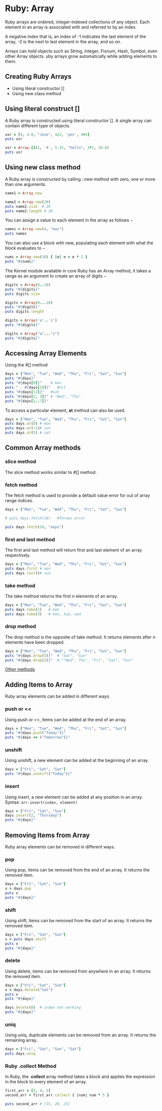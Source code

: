 # Ruby: Array

Ruby arrays are ordered, integer-indexed collections of any object. Each element in an array is associated with and referred to by an index.

A negative index that is, an index of -1 indicates the last element of the array, -2 is the next to last element in the array, and so on.

Arrays can hold objects such as String, Integer, Fixnum, Hash, Symbol, even other Array objects. uby arrays grow automatically while adding elements to them.

## Creating Ruby Arrays
- Using literal constructor []
- Using new class method

## Using literal construct []
A Ruby array is constructed using literal constructor []. A single array can contain different type of objects.
```ruby
usr = [4, 4.0, "Jose", 4/2, 'yes', 4+5]
puts usr

usr = Array.[](1, '4', 5.25, "hello", 3*2, 10-6)
puts usr
```


## Using new class method
A Ruby array is constructed by calling ::new method with zero, one or more than one arguments.
```ruby
name1 = Array.new

name2 = Array.new(20)
puts name2.size  # 20
puts name2.length # 20
```
You can assign a value to each element in the array as follows −
```ruby
names = Array.new(4, "mac")
puts names
```
You can also use a block with new, populating each element with what the block evaluates to −
```ruby
nums = Array.new(10) { |e| e = e * 2 }
puts "#{nums}"
```

The Kernel module available in core Ruby has an Array method, it takes a range as an argument to create an array of digits −
```ruby
digits = Array(0..10)
puts "#{digits}"
puts digits.size

digits = Array(0...10)
puts "#{digits}"
puts digits.length

digits = Array('a'..'z')
puts "#{digits}"

digits = Array("a"..."z")
puts "#{digits}"
```

## Accessing Array Elements
Using the #[] method
```ruby
days = ["Mon", "Tue", "Wed", "Thu", "Fri", "Sat", "Sun"]
puts "#{days}"
puts "#{days[0]}"    # mon
puts " - #{days[10]}"   #nil
puts "#{days[-2]}"   #sat
puts "#{days[2, 3]}" # "Wed", "Thu"
puts "#{days[1..7]}"
```
To access a particular element, **at** method can also be used.
```ruby
days = ["Mon", "Tue", "Wed", "Thu", "Fri", "Sat", "Sun"]   
puts days.at(0) # mon
puts days.at(-1)# sun
puts days.at(5) # sat
```

## Common Array methods

### slice method
The slice method works similar to #[] method.

### fetch method
The fetch method is used to provide a default value error for out of array range indices.
```ruby
days = ["Mon", "Tue", "Wed", "Thu", "Fri", "Sat", "Sun"]

# puts days.fetch(10)   #Throws error

puts days.fetch(10, "oops")
```

### first and last method
The first and last method will return first and last element of an array respectively.
```ruby
days = ["Mon", "Tue", "Wed", "Thu", "Fri", "Sat", "Sun"]   
puts days.first # mon
puts days.last()# sun
```

### take method
The take method returns the first n elements of an array.
```ruby
days = ["Mon", "Tue", "Wed", "Thu", "Fri", "Sat", "Sun"]   
puts days.take(1)   # mon
puts days.take(3)   # mon, tue, wed
```

### drop method
The drop method is the opposite of take method. It returns elements after n elements have been dropped.
```ruby
days = ["Mon", "Tue", "Wed", "Thu", "Fri", "Sat", "Sun"]   
puts "#{days.drop(5)}"  # "Sat", "Sun"
puts "#{days.drop(2)}"  # ""Wed", Thu", "Fri", "Sat", "Sun"    
```
[Other methods](https://www.tutorialspoint.com/ruby/ruby_arrays.htm)

## Adding Items to Array
Ruby array elements can be added in different ways.

### push or <<
Using push or <<, items can be added at the end of an array.
```ruby
days = ["Mon", "Tue", "Wed", "Thu", "Fri", "Sat", "Sun"]   
puts "#{days.push("Today")}"
puts "#{days << ("Tomorrow")}"
```

### unshift
Using unshift, a new element can be added at the beginning of an array.
```ruby
days = ["Fri", "Sat", "Sun"]
puts "#{days.unshift("Today")}"
```

### insert
Using insert, a new element can be added at any position in an array.
Syntax: ``arr.insert(index, element)``
```ruby
days = ["Fri", "Sat", "Sun"]
days.insert(2, "Thursday")
puts "#{days}"

```

## Removing Items from Array
Ruby array elements can be removed in different ways.
### pop
Using pop, items can be removed from the end of an array. It returns the removed item.
```ruby
days = ["Fri", "Sat", "Sun"]
x = days.pop
puts x
puts "#{days}"
```

### shift
Using shift, items can be removed from the start of an array. It returns the removed item.
```ruby
days = ["Fri", "Sat", "Sun"]
x = puts days.shift
puts x
puts "#{days}"
```

### delete
Using delete, items can be removed from anywhere in an array. It returns the removed item.
```ruby
days = ["Fri", "Sat", "Sun"]
x = days.delete("Sat")
puts x
puts "#{days}"

days.delete(0)  # index not working
puts "#{days}"
```

### uniq
Using uniq, duplicate elements can be removed from an array. It returns the remaining array.
```ruby
days = ["Fri", "Sat", "Sun", "Sat"]
puts days.uniq
```

### Ruby .collect Method
In Ruby, the .**collect** array method takes a block and applies the expression in the block to every element of an array.
```ruby
first_arr = [3, 4, 5]
second_arr = first_arr.collect { |num| num * 5 }

puts second_arr # [15, 20, 25]
```